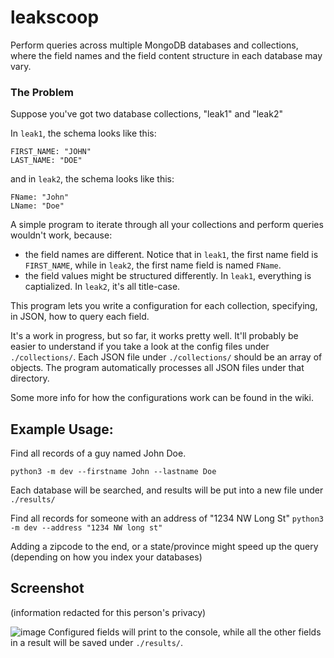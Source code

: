 # leakscoop

Perform queries across multiple MongoDB databases and collections, where the field names and the field content structure in each database may vary.

### The Problem

Suppose you've got two database collections, "leak1" and "leak2"

In `leak1`, the schema looks like this:
```
FIRST_NAME: "JOHN"
LAST_NAME: "DOE"
```

and in `leak2`, the schema looks like this:

```
FName: "John"
LName: "Doe"
```

A simple program to iterate through all your collections and perform queries wouldn't work, because: 

 * the field names are different. Notice that in `leak1`, the first name field is `FIRST_NAME`, while in `leak2`, the first name field is named `FName`. 
 * the field values might be structured differently. In `leak1`, everything is captialized. In `leak2`, it's all title-case.

This program lets you write a configuration for each collection, specifying, in JSON, how to query each field. 

It's a work in progress, but so far, it works pretty well. It'll probably be easier to understand if you take a look at the config files under `./collections/`. Each JSON file under `./collections/` should be an array of objects. The program automatically processes all JSON files under that directory.

Some more info for how the configurations work can be found in the wiki.


## Example Usage:

Find all records of a guy named John Doe.

`python3 -m dev --firstname John --lastname Doe`

Each database will be searched, and results will be put into a new file under `./results/`

Find all records for someone with an address of "1234 NW Long St"
`python3 -m dev --address "1234 NW long st"`

Adding a zipcode to the end, or a state/province might speed up the query (depending on how you index your databases)

## Screenshot
(information redacted for this person's privacy)

![image](https://user-images.githubusercontent.com/61929192/120115230-914c7080-c137-11eb-8530-430c2b211704.png)
Configured fields will print to the console, while all the other fields in a result will be saved under `./results/`.
